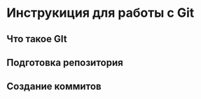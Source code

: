 # **Инструкиция для работы с Git** 

## Что такое GIt

## Подготовка репозитория

## Создание коммитов